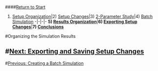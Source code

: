 ####[Return to Start](1_Tutorial_4.md)

1) [Setup Organization](2_VehicleOrg.md)|2) [Setup Changes](3_SetupChange.md)|3) [2-Parameter Study](4_2Param.md)|4) [Batch Simulation](5_BatchSim.md)
-|-|-|-
__5) [Results Organization](6_ResultsOrg.md)__|__6) [Exporting Setup Changes](7_ExportChange.md)__|__7) [Conclusions](8_Conclusions.md)__

#Organizing the Simulation Results


#[Next: Exporting and Saving Setup Changes](7_ExportChange.md)
---
#[Previous: Creating a Batch Simulation](5_BatchSim.md)